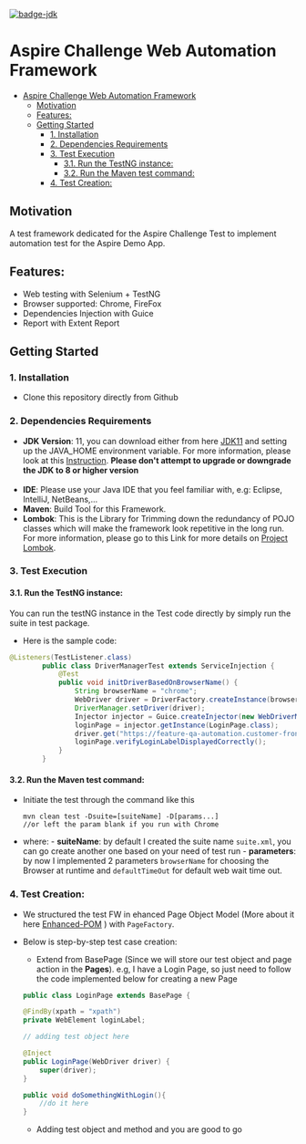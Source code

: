 [![badge-jdk](https://img.shields.io/badge/jdk-11-green.svg)](https://www.oracle.com/java/technologies/javase-downloads.html)

# Aspire Challenge Web Automation Framework

- [Aspire Challenge Web Automation Framework](#aspire-challenge-web-automation-framework)
  - [Motivation](#motivation)
  - [Features:](#features)
  - [Getting Started](#getting-started)
    - [1. Installation](#1-installation)
    - [2. Dependencies Requirements](#2-dependencies-requirements)
    - [3. Test Execution](#3-test-execution)
      - [3.1. Run the TestNG instance:](#31-run-the-testng-instance)
      - [3.2. Run the Maven test command:](#32-run-the-maven-test-command)
    - [4. Test Creation:](#4-test-creation)


## Motivation

A test framework dedicated for the Aspire Challenge Test to implement automation test for the Aspire Demo App.

## Features:
- Web testing with Selenium + TestNG
- Browser supported: Chrome, FireFox
- Dependencies Injection with Guice
- Report with Extent Report

## Getting Started

### 1. Installation

- Clone this repository directly from Github

### 2. Dependencies Requirements

- **JDK Version**: 11, you can download either from
  here [JDK11](https://www.oracle.com/java/technologies/javase-jdk11-downloads.html) and setting up the JAVA_HOME
  environment variable. For more information, please look at
  this [Instruction](https://mkyong.com/java/how-to-set-java_home-environment-variable-on-mac-os-x/).
  **Please don't attempt to upgrade or downgrade the JDK to 8 or higher version**  
  &nbsp;
- **IDE**: Please use your Java IDE that you feel familiar with, e.g: Eclipse, IntelliJ, NetBeans,...
- **Maven**: Build Tool for this Framework.
- **Lombok**: This is the Library for Trimming down the redundancy of POJO classes which will make the framework look
  repetitive in the long run. For more information, please go to this Link for more details
  on [Project Lombok](https://projectlombok.org/).


### 3. Test Execution

  #### 3.1. Run the TestNG instance:

  You can run the testNG instance in the Test code directly by simply run the suite in test package.

  - Here is the sample code:

```java
@Listeners(TestListener.class)
        public class DriverManagerTest extends ServiceInjection {
            @Test
            public void initDriverBasedOnBrowserName() {
                String browserName = "chrome";
                WebDriver driver = DriverFactory.createInstance(browserName, new DesiredCapabilities());
                DriverManager.setDriver(driver);
                Injector injector = Guice.createInjector(new WebDriverModule());
                loginPage = injector.getInstance(LoginPage.class);
                driver.get("https://feature-qa-automation.customer-frontend.staging.aspireapp.com/sg/login");
                loginPage.verifyLoginLabelDisplayedCorrectly();
            }
        }

```

#### 3.2. Run the Maven test command:

- Initiate the test through the command like this

    ```shell
    mvn clean test -Dsuite=[suiteName] -D[params...]
    //or left the param blank if you run with Chrome
    ```

- where:
      - **suiteName**: by default I created the suite name `suite.xml`, you can go create another one based on your need of test run
      - **parameters**: by now I implemented 2 parameters `browserName` for choosing the Browser at runtime and `defaultTimeOut` for default web wait time out.

### 4. Test Creation:
- We structured the test FW in ehanced Page Object Model (More about it here [Enhanced-POM](https://www.seleniumeasy.com/selenium-tutorials/page-factory-pattern-in-selenium-webdriver) ) with `PageFactory`.
- Below is step-by-step test case creation:
    - Extend from BasePage (Since we will store our test object and page action in the **Pages**). e.g, I have a Login Page, so just need to follow the code implemented below for creating a new Page
    
    ```java
    public class LoginPage extends BasePage {

    @FindBy(xpath = "xpath")
    private WebElement loginLabel;

    // adding test object here

    @Inject
    public LoginPage(WebDriver driver) {
        super(driver);
    }

    public void doSomethingWithLogin(){
        //do it here
    }

    ```
    - Adding test object and method and you are good to go